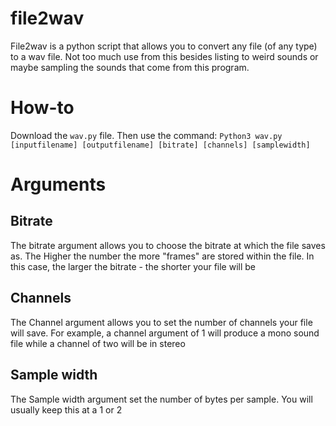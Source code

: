 # file2wav
File2wav is a python script that allows you to convert any file (of any type) to a wav file. Not too much use from this besides listing to weird sounds or maybe sampling the sounds that come from this program. 


# How-to

Download the `wav.py` file.  Then use the command:
`Python3 wav.py [inputfilename] [outputfilename] [bitrate] [channels] [samplewidth]`

# Arguments
## Bitrate
The bitrate argument allows you to choose the bitrate at which the file saves as. The Higher the number the more "frames" are stored within the file. In this case, the larger the bitrate - the shorter your file will be 
## Channels
The Channel argument allows you to set the number of channels your file will save. For example, a channel argument of 1 will produce a mono sound file while a channel of two will be in stereo 
## Sample width
The Sample width argument set the number of bytes per sample. You will usually keep this at a 1 or 2
